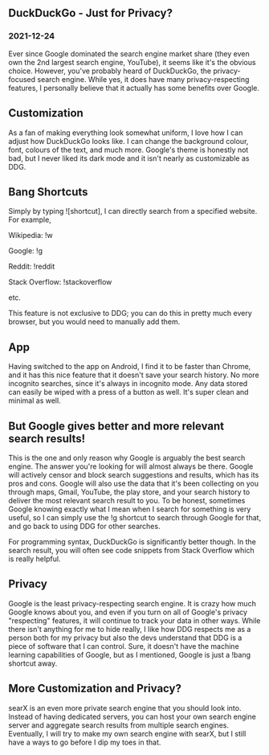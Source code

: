 <!---
title:DuckDuckGo - Just for Privacy?
date:Fri, 24 Dec 2021 21:00:00 EST
description:Ever since Google dominated the search engine market share (they even own the 2nd largest search engine, YouTube), it seems like it's the obvious choice. However
--->

## DuckDuckGo - Just for Privacy?

### 2021-12-24

Ever since Google dominated the search engine market share (they even own the 2nd largest search engine, YouTube), it seems like it's the obvious choice. However, you've probably heard of DuckDuckGo, the privacy-focused search engine. While yes, it does have many privacy-respecting features, I personally believe that it actually has some benefits over Google.

## Customization

As a fan of making everything look somewhat uniform, I love how I can adjust how DuckDuckGo looks like. I can change the background colour, font, colours of the text, and much more. Google's theme is honestly not bad, but I never liked its dark mode and it isn't nearly as customizable as DDG.

## Bang Shortcuts

Simply by typing ![shortcut], I can directly search from a specified website. For example,

Wikipedia: !w

Google: !g

Reddit: !reddit

Stack Overflow: !stackoverflow

etc.

This feature is not exclusive to DDG; you can do this in pretty much every browser, but you would need to manually add them.

## App

Having switched to the app on Android, I find it to be faster than Chrome, and it has this nice feature that it doesn't save your search history. No more incognito searches, since it's always in incognito mode. Any data stored can easily be wiped with a press of a button as well. It's super clean and minimal as well.

## But Google gives better and more relevant search results!

This is the one and only reason why Google is arguably the best search engine. The answer you're looking for will almost always be there. Google will actively censor and block search suggestions and results, which has its pros and cons. Google will also use the data that it's been collecting on you through maps, Gmail, YouTube, the play store, and your search history to deliver the most relevant search result to you. To be honest, sometimes Google knowing exactly what I mean when I search for something is very useful, so I can simply use the !g shortcut to search through Google for that, and go back to using DDG for other searches.

For programming syntax, DuckDuckGo is significantly better though. In the search result, you will often see code snippets from Stack Overflow which is really helpful.

## Privacy

Google is the least privacy-respecting search engine. It is crazy how much Google knows about you, and even if you turn on all of Google's privacy "respecting" features, it will continue to track your data in other ways. While there isn't anything for me to hide really, I like how DDG respects me as a person both for my privacy but also the devs understand that DDG is a piece of software that I can control. Sure, it doesn't have the machine learning capabilities of Google, but as I mentioned, Google is just a !bang shortcut away.

## More Customization and Privacy?

searX is an even more private search engine that you should look into. Instead of having dedicated servers, you can host your own search engine server and aggregate search results from multiple search engines. Eventually, I will try to make my own search engine with searX, but I still have a ways to go before I dip my toes in that.
